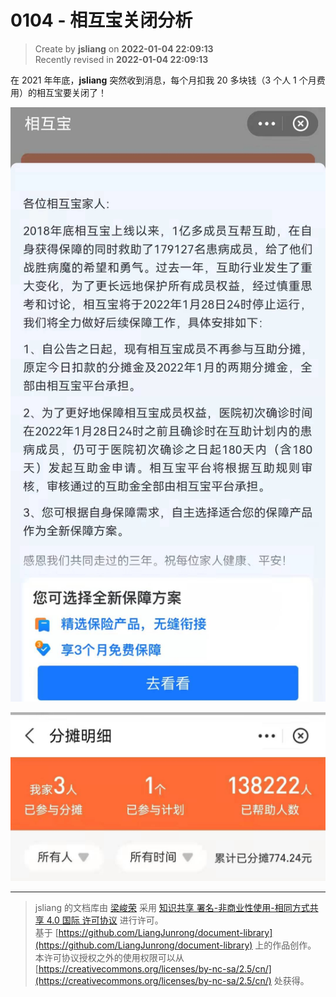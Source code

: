 0104 - 相互宝关闭分析
===

> Create by **jsliang** on **2022-01-04 22:09:13**  
> Recently revised in **2022-01-04 22:09:13**

在 2021 年年底，**jsliang** 突然收到消息，每个月扣我 20 多块钱（3 个人 1 个月费用）的相互宝要关闭了！

![图](./img/02.jpg)

![图](./img/01.jpg)

---

> jsliang 的文档库由 [梁峻荣](https://github.com/LiangJunrong) 采用 [知识共享 署名-非商业性使用-相同方式共享 4.0 国际 许可协议](http://creativecommons.org/licenses/by-nc-sa/4.0/) 进行许可。<br/>基于 [https://github.com/LiangJunrong/document-library](https://github.com/LiangJunrong/document-library) 上的作品创作。<br/>本许可协议授权之外的使用权限可以从 [https://creativecommons.org/licenses/by-nc-sa/2.5/cn/](https://creativecommons.org/licenses/by-nc-sa/2.5/cn/) 处获得。
